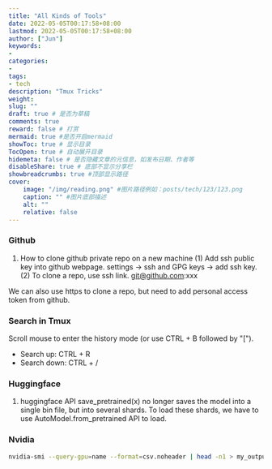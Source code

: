 ```yaml
---
title: "All Kinds of Tools"
date: 2022-05-05T00:17:58+08:00
lastmod: 2022-05-05T00:17:58+08:00
author: ["Jun"]
keywords: 
- 
categories: 
- 
tags: 
- tech
description: "Tmux Tricks"
weight:
slug: ""
draft: true # 是否为草稿
comments: true
reward: false # 打赏
mermaid: true #是否开启mermaid
showToc: true # 显示目录
TocOpen: true # 自动展开目录
hidemeta: false # 是否隐藏文章的元信息，如发布日期、作者等
disableShare: true # 底部不显示分享栏
showbreadcrumbs: true #顶部显示路径
cover:
    image: "/img/reading.png" #图片路径例如：posts/tech/123/123.png
    caption: "" #图片底部描述
    alt: ""
    relative: false
---
```



### Github
1. How to clone github private repo on a new machine
(1) Add ssh public key into github webpage. settings -> ssh and GPG keys -> add ssh key.
(2) To clone a repo, use ssh link. git@github.com:xxx 

We can also use https to clone a repo, but need to add personal access token from github.

### Search in Tmux
Scroll mouse to enter the history mode (or use CTRL + B followed by "["). 
- Search up: CTRL + R
- Search down: CTRL + /


### Huggingface
1. huggingface API save_pretrained(x) no longer saves the model into a single bin file, but into several shards. To load these shards, we have to use AutoModel.from_pretrained API to load. 



### Nvidia

```bash
nvidia-smi --query-gpu=name --format=csv.noheader | head -n1 > my_output.log
```
